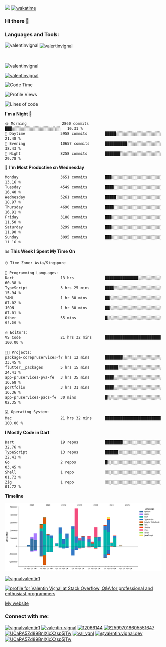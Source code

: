 
![](https://komarev.com/ghpvc/?username=valentinvignal&label=Profile%20views&color=0e75b6&style=flat)
[![wakatime](https://wakatime.com/badge/user/a700230c-ba51-4378-8fbc-fbcb542401ed.svg)](https://wakatime.com/@a700230c-ba51-4378-8fbc-fbcb542401ed)

### Hi there 👋

<h3 align="left">Languages and Tools:</h3>


<p><img align="left" src="https://github-readme-stats.vercel.app/api?username=ValentinVignal&count_private=true&show_icons=true&theme=dark" alt="valentinvignal" /></p>

<p>&nbsp;<img align="center" src="https://github-readme-stats.vercel.app/api/top-langs/?username=ValentinVignal&hide=jupyter%20notebook&layout=compact&theme=dark" alt="valentinvignal" /></p>

<br/>

<p><img align="center" src="https://github-readme-streak-stats.herokuapp.com/?user=valentinvignal&theme=dark" alt="valentinvignal" /></p>


<p align="left"> <a href="https://github.com/ryo-ma/github-profile-trophy"><img src="https://github-profile-trophy.vercel.app/?username=valentinvignal&theme=darkhub" alt="valentinvignal" /></a> </p>

<!--START_SECTION:waka-->
![Code Time](http://img.shields.io/badge/Code%20Time-3%2C080%20hrs%2045%20mins-blue)

![Profile Views](http://img.shields.io/badge/Profile%20Views-0-blue)

![Lines of code](https://img.shields.io/badge/From%20Hello%20World%20I%27ve%20Written-4.1%20million%20lines%20of%20code-blue)

**I'm a Night 🦉** 

```text
🌞 Morning                2860 commits        ███░░░░░░░░░░░░░░░░░░░░░░   10.31 % 
🌆 Daytime                5958 commits        █████░░░░░░░░░░░░░░░░░░░░   21.48 % 
🌃 Evening                10657 commits       ██████████░░░░░░░░░░░░░░░   38.43 % 
🌙 Night                  8258 commits        ███████░░░░░░░░░░░░░░░░░░   29.78 % 
```
📅 **I'm Most Productive on Wednesday** 

```text
Monday                   3651 commits        ███░░░░░░░░░░░░░░░░░░░░░░   13.16 % 
Tuesday                  4549 commits        ████░░░░░░░░░░░░░░░░░░░░░   16.40 % 
Wednesday                5261 commits        █████░░░░░░░░░░░░░░░░░░░░   18.97 % 
Thursday                 4690 commits        ████░░░░░░░░░░░░░░░░░░░░░   16.91 % 
Friday                   3188 commits        ███░░░░░░░░░░░░░░░░░░░░░░   11.50 % 
Saturday                 3299 commits        ███░░░░░░░░░░░░░░░░░░░░░░   11.90 % 
Sunday                   3095 commits        ███░░░░░░░░░░░░░░░░░░░░░░   11.16 % 
```


📊 **This Week I Spent My Time On** 

```text
🕑︎ Time Zone: Asia/Singapore

💬 Programming Languages: 
Dart                     13 hrs              ███████████████░░░░░░░░░░   60.38 % 
TypeScript               3 hrs 25 mins       ████░░░░░░░░░░░░░░░░░░░░░   15.94 % 
YAML                     1 hr 30 mins        ██░░░░░░░░░░░░░░░░░░░░░░░   07.02 % 
JSON                     1 hr 30 mins        ██░░░░░░░░░░░░░░░░░░░░░░░   07.01 % 
Other                    55 mins             █░░░░░░░░░░░░░░░░░░░░░░░░   04.30 % 

🔥 Editors: 
VS Code                  21 hrs 32 mins      █████████████████████████   100.00 % 

🐱‍💻 Projects: 
package-corepruservices-f7 hrs 12 mins       ████████░░░░░░░░░░░░░░░░░   33.45 % 
flutter__packages        5 hrs 15 mins       ██████░░░░░░░░░░░░░░░░░░░   24.41 % 
app-pruservices-pva-fe   3 hrs 35 mins       ████░░░░░░░░░░░░░░░░░░░░░   16.68 % 
portfolio                3 hrs 31 mins       ████░░░░░░░░░░░░░░░░░░░░░   16.36 % 
app-pruservices-pacs-fe  30 mins             █░░░░░░░░░░░░░░░░░░░░░░░░   02.35 % 

💻 Operating System: 
Mac                      21 hrs 32 mins      █████████████████████████   100.00 % 
```

**I Mostly Code in Dart** 

```text
Dart                     19 repos            ████████░░░░░░░░░░░░░░░░░   32.76 % 
TypeScript               13 repos            ██████░░░░░░░░░░░░░░░░░░░   22.41 % 
Go                       2 repos             █░░░░░░░░░░░░░░░░░░░░░░░░   03.45 % 
Shell                    1 repo              ░░░░░░░░░░░░░░░░░░░░░░░░░   01.72 % 
Zig                      1 repo              ░░░░░░░░░░░░░░░░░░░░░░░░░   01.72 % 
```



**Timeline**

![Lines of Code chart](https://raw.githubusercontent.com/ValentinVignal/ValentinVignal/main/assets/bar_graph.png)


<!--END_SECTION:waka-->

<p align="left"> <a href="https://twitter.com/vignalvalentin1" target="blank"><img src="https://img.shields.io/twitter/follow/vignalvalentin1?logo=twitter" alt="vignalvalentin1" /></a> </p>

<a href="https://stackoverflow.com/users/12066144/valentin-vignal"><img src="https://stackexchange.com/users/flair/16694563.png?theme=dark" width="208" height="58" alt="profile for Valentin Vignal at Stack Overflow, Q&amp;A for professional and enthusiast programmers" title="profile for Valentin Vignal at Stack Overflow, Q&amp;A for professional and enthusiast programmers"></a>

[My website](https://valentinvignal.github.io/portfolio/)

<h3 align="left">Connect with me:</h3>
<p align="left">
<a href="https://twitter.com/vignalvalentin1" target="blank"><img align="center" src="https://raw.githubusercontent.com/rahuldkjain/github-profile-readme-generator/master/src/images/icons/Social/twitter.svg" alt="vignalvalentin1" height="30" width="40" /></a>
<a href="https://linkedin.com/in/valentin-vignal" target="blank"><img align="center" src="https://raw.githubusercontent.com/rahuldkjain/github-profile-readme-generator/master/src/images/icons/Social/linked-in-alt.svg" alt="valentin-vignal" height="30" width="40" /></a>
<a href="https://stackoverflow.com/users/12066144" target="blank"><img align="center" src="https://raw.githubusercontent.com/rahuldkjain/github-profile-readme-generator/master/src/images/icons/Social/stack-overflow.svg" alt="12066144" height="30" width="40" /></a>
<a href="https://discordapp.com/users/825997018605551647" target="blank"><img align="center" src="https://raw.githubusercontent.com/rahuldkjain/github-profile-readme-generator/master/src/images/icons/Social/discord.svg" alt="825997018605551647" height="30" width="40" /></a>
<a href="https://www.reddit.com/user/ValentinVignal" target="blank"><img align="center" src="https://raw.githubusercontent.com/rahuldkjain/github-profile-readme-generator/master/src/images/icons/Social/reddit.svg" alt="UCaRA5Zd89BnlXicXXsp5jTw" height="30" width="40" /></a>
<a href="https://instagram.com/valentin_vignal" target="blank"><img align="center" src="https://raw.githubusercontent.com/rahuldkjain/github-profile-readme-generator/master/src/images/icons/Social/instagram.svg" alt="val_vgnl" height="30" width="40" /></a>
<a href="https://medium.com/@valentin.vignal.dev" target="blank"><img align="center" src="https://raw.githubusercontent.com/rahuldkjain/github-profile-readme-generator/master/src/images/icons/Social/medium.svg" alt="@valentin.vignal.dev" height="30" width="40" /></a>
<a href="https://www.youtube.com/channel/UCaRA5Zd89BnlXicXXsp5jTw" target="blank"><img align="center" src="https://raw.githubusercontent.com/rahuldkjain/github-profile-readme-generator/master/src/images/icons/Social/youtube.svg" alt="UCaRA5Zd89BnlXicXXsp5jTw" height="30" width="40" /></a>
</p>


